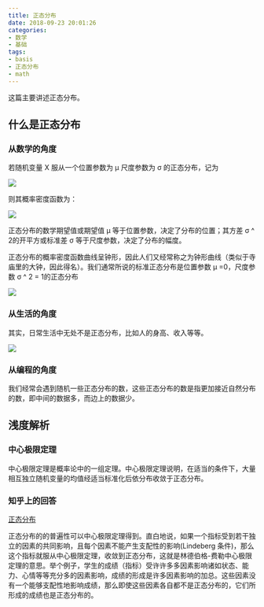 ```yaml
---
title: 正态分布
date: 2018-09-23 20:01:26
categories:
- 数学
- 基础
tags:
- basis
- 正态分布
- math
---
```

这篇主要讲述正态分布。

<!-- more -->

## 什么是正态分布

### 从数学的角度

若随机变量 X 服从一个位置参数为  μ  尺度参数为 σ  的正态分布，记为

![](/images/math/7_0.JPG)

则其概率密度函数为：

![](/images/math/7_1.JPG)

正态分布的数学期望值或期望值   μ  等于位置参数，决定了分布的位置；其方差 σ ^ 2的开平方或标准差 σ  等于尺度参数，决定了分布的幅度。

正态分布的概率密度函数曲线呈钟形，因此人们又经常称之为钟形曲线（类似于寺庙里的大钟，因此得名）。我们通常所说的标准正态分布是位置参数 μ =0，尺度参数 σ ^ 2 = 1的正态分布 

![](/images/math/7_2.png)

### 从生活的角度

其实，日常生活中无处不是正态分布，比如人的身高、收入等等。

![](/images/math/7_3.jpg)

### 从编程的角度

我们经常会遇到随机一些正态分布的数，这些正态分布的数是指更加接近自然分布的数，即中间的数据多，而边上的数据少。

## 浅度解析

### 中心极限定理

中心极限定理是概率论中的一组定理。中心极限定理说明，在适当的条件下，大量相互独立随机变量的均值经适当标准化后依分布收敛于正态分布。

### 知乎上的回答

[正态分布](https://www.zhihu.com/question/26854682/answer/146357701)

正态分布的的普遍性可以中心极限定理得到。直白地说，如果一个指标受到若干独立的因素的共同影响，且每个因素不能产生支配性的影响(Lindeberg 条件)，那么这个指标就服从中心极限定理，收敛到正态分布，这就是林德伯格-费勒中心极限定理的意思。举个例子，学生的成绩（指标）受许许多多因素影响诸如状态、能力、心情等等充分多的因素影响，成绩的形成是许多因素影响的加总。这些因素没有一个能够支配性地影响成绩，那么即使这些因素各自都不是正态分布的，它们所形成的成绩也是正态分布的。
